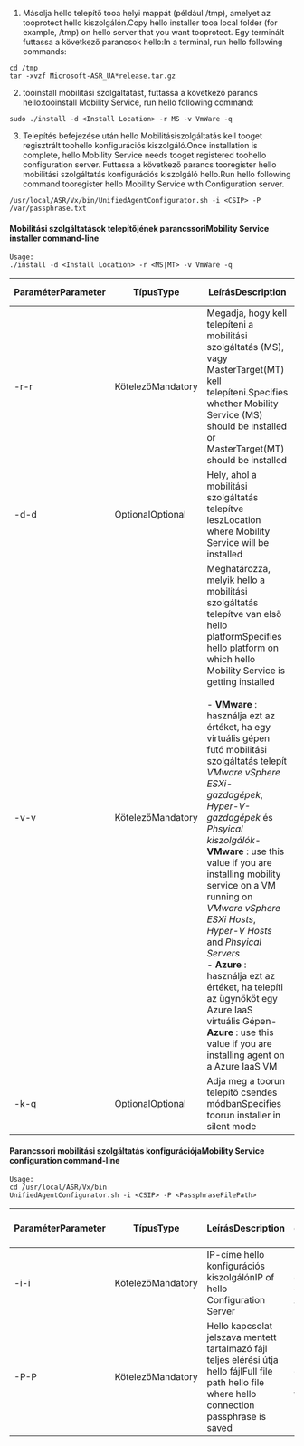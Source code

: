 1. <span data-ttu-id="eeee6-101">Másolja hello telepítő tooa helyi mappát (például /tmp), amelyet az tooprotect hello kiszolgálón.</span><span class="sxs-lookup"><span data-stu-id="eeee6-101">Copy hello installer tooa local folder (for example, /tmp) on hello server that you want tooprotect.</span></span> <span data-ttu-id="eeee6-102">Egy terminált futtassa a következő parancsok hello:</span><span class="sxs-lookup"><span data-stu-id="eeee6-102">In a terminal, run hello following commands:</span></span>
  ```
  cd /tmp
  tar -xvzf Microsoft-ASR_UA*release.tar.gz
  ```
2. <span data-ttu-id="eeee6-103">tooinstall mobilitási szolgáltatást, futtassa a következő parancs hello:</span><span class="sxs-lookup"><span data-stu-id="eeee6-103">tooinstall Mobility Service, run hello following command:</span></span>

  ```
  sudo ./install -d <Install Location> -r MS -v VmWare -q
  ```
3. <span data-ttu-id="eeee6-104">Telepítés befejezése után hello Mobilitásiszolgáltatás kell tooget regisztrált toohello konfigurációs kiszolgáló.</span><span class="sxs-lookup"><span data-stu-id="eeee6-104">Once installation is complete, hello Mobility Service needs tooget registered toohello configuration server.</span></span> <span data-ttu-id="eeee6-105">Futtassa a következő parancs tooregister hello mobilitási szolgáltatás konfigurációs kiszolgáló hello.</span><span class="sxs-lookup"><span data-stu-id="eeee6-105">Run hello following command tooregister hello Mobility Service with Configuration server.</span></span>

  ```
  /usr/local/ASR/Vx/bin/UnifiedAgentConfigurator.sh -i <CSIP> -P /var/passphrase.txt
  ```

#### <a name="mobility-service-installer-command-line"></a><span data-ttu-id="eeee6-106">Mobilitási szolgáltatások telepítőjének parancssori</span><span class="sxs-lookup"><span data-stu-id="eeee6-106">Mobility Service installer command-line</span></span>

```
Usage:
./install -d <Install Location> -r <MS|MT> -v VmWare -q
```

|<span data-ttu-id="eeee6-107">Paraméter</span><span class="sxs-lookup"><span data-stu-id="eeee6-107">Parameter</span></span>|<span data-ttu-id="eeee6-108">Típus</span><span class="sxs-lookup"><span data-stu-id="eeee6-108">Type</span></span>|<span data-ttu-id="eeee6-109">Leírás</span><span class="sxs-lookup"><span data-stu-id="eeee6-109">Description</span></span>|<span data-ttu-id="eeee6-110">Lehetséges értékek</span><span class="sxs-lookup"><span data-stu-id="eeee6-110">Possible values</span></span>|
|-|-|-|-|
|<span data-ttu-id="eeee6-111">-r</span><span class="sxs-lookup"><span data-stu-id="eeee6-111">-r</span></span> |<span data-ttu-id="eeee6-112">Kötelező</span><span class="sxs-lookup"><span data-stu-id="eeee6-112">Mandatory</span></span>|<span data-ttu-id="eeee6-113">Megadja, hogy kell telepíteni a mobilitási szolgáltatás (MS), vagy MasterTarget(MT) kell telepíteni.</span><span class="sxs-lookup"><span data-stu-id="eeee6-113">Specifies whether Mobility Service (MS) should be installed or MasterTarget(MT) should be installed</span></span>|<span data-ttu-id="eeee6-114">MS</span><span class="sxs-lookup"><span data-stu-id="eeee6-114">MS</span></span> </br> <span data-ttu-id="eeee6-115">FŐ CÉLKISZOLGÁLÓ</span><span class="sxs-lookup"><span data-stu-id="eeee6-115">MT</span></span>|
|<span data-ttu-id="eeee6-116">-d</span><span class="sxs-lookup"><span data-stu-id="eeee6-116">-d</span></span> |<span data-ttu-id="eeee6-117">Optional</span><span class="sxs-lookup"><span data-stu-id="eeee6-117">Optional</span></span>|<span data-ttu-id="eeee6-118">Hely, ahol a mobilitási szolgáltatás telepítve lesz</span><span class="sxs-lookup"><span data-stu-id="eeee6-118">Location where Mobility Service will be installed</span></span>|<span data-ttu-id="eeee6-119">/usr/local/ASR</span><span class="sxs-lookup"><span data-stu-id="eeee6-119">/usr/local/ASR</span></span>|
|<span data-ttu-id="eeee6-120">-v</span><span class="sxs-lookup"><span data-stu-id="eeee6-120">-v</span></span>|<span data-ttu-id="eeee6-121">Kötelező</span><span class="sxs-lookup"><span data-stu-id="eeee6-121">Mandatory</span></span>|<span data-ttu-id="eeee6-122">Meghatározza, melyik hello a mobilitási szolgáltatás telepítve van első hello platform</span><span class="sxs-lookup"><span data-stu-id="eeee6-122">Specifies hello platform on which hello Mobility Service is getting installed</span></span> </br> </br><span data-ttu-id="eeee6-123">- **VMware** : használja ezt az értéket, ha egy virtuális gépen futó mobilitási szolgáltatás telepít *VMware vSphere ESXi-gazdagépek*, *Hyper-V-gazdagépek* és *Phsyical kiszolgálók*</span><span class="sxs-lookup"><span data-stu-id="eeee6-123">- **VMware** : use this value if you are installing mobility service on a VM running on *VMware vSphere ESXi Hosts*, *Hyper-V Hosts* and *Phsyical Servers*</span></span> </br> <span data-ttu-id="eeee6-124">- **Azure** : használja ezt az értéket, ha telepíti az ügynököt egy Azure IaaS virtuális Gépen</span><span class="sxs-lookup"><span data-stu-id="eeee6-124">- **Azure** : use this value if you are installing agent on a Azure IaaS VM</span></span>| <span data-ttu-id="eeee6-125">VMware</span><span class="sxs-lookup"><span data-stu-id="eeee6-125">VMware</span></span> </br> <span data-ttu-id="eeee6-126">Azure</span><span class="sxs-lookup"><span data-stu-id="eeee6-126">Azure</span></span>|
|<span data-ttu-id="eeee6-127">-k</span><span class="sxs-lookup"><span data-stu-id="eeee6-127">-q</span></span>|<span data-ttu-id="eeee6-128">Optional</span><span class="sxs-lookup"><span data-stu-id="eeee6-128">Optional</span></span>|<span data-ttu-id="eeee6-129">Adja meg a toorun telepítő csendes módban</span><span class="sxs-lookup"><span data-stu-id="eeee6-129">Specifies toorun installer in silent mode</span></span>| <span data-ttu-id="eeee6-130">N/A</span><span class="sxs-lookup"><span data-stu-id="eeee6-130">N/A</span></span>|


#### <a name="mobility-service-configuration-command-line"></a><span data-ttu-id="eeee6-131">Parancssori mobilitási szolgáltatás konfigurációja</span><span class="sxs-lookup"><span data-stu-id="eeee6-131">Mobility Service configuration command-line</span></span>

```
Usage:
cd /usr/local/ASR/Vx/bin
UnifiedAgentConfigurator.sh -i <CSIP> -P <PassphraseFilePath>
```

|<span data-ttu-id="eeee6-132">Paraméter</span><span class="sxs-lookup"><span data-stu-id="eeee6-132">Parameter</span></span>|<span data-ttu-id="eeee6-133">Típus</span><span class="sxs-lookup"><span data-stu-id="eeee6-133">Type</span></span>|<span data-ttu-id="eeee6-134">Leírás</span><span class="sxs-lookup"><span data-stu-id="eeee6-134">Description</span></span>|<span data-ttu-id="eeee6-135">Lehetséges értékek</span><span class="sxs-lookup"><span data-stu-id="eeee6-135">Possible values</span></span>|
|-|-|-|-|
|<span data-ttu-id="eeee6-136">-i</span><span class="sxs-lookup"><span data-stu-id="eeee6-136">-i</span></span> |<span data-ttu-id="eeee6-137">Kötelező</span><span class="sxs-lookup"><span data-stu-id="eeee6-137">Mandatory</span></span>|<span data-ttu-id="eeee6-138">IP-címe hello konfigurációs kiszolgálón</span><span class="sxs-lookup"><span data-stu-id="eeee6-138">IP of hello Configuration Server</span></span>|<span data-ttu-id="eeee6-139">Bármilyen érvényes IP-cím</span><span class="sxs-lookup"><span data-stu-id="eeee6-139">Any valid IP Address</span></span>|
|<span data-ttu-id="eeee6-140">-P</span><span class="sxs-lookup"><span data-stu-id="eeee6-140">-P</span></span> |<span data-ttu-id="eeee6-141">Kötelező</span><span class="sxs-lookup"><span data-stu-id="eeee6-141">Mandatory</span></span>|<span data-ttu-id="eeee6-142">Hello kapcsolat jelszava mentett tartalmazó fájl teljes elérési útja hello fájl</span><span class="sxs-lookup"><span data-stu-id="eeee6-142">Full file path hello file where hello connection passphrase is saved</span></span>|<span data-ttu-id="eeee6-143">Bármilyen érvényes mappa</span><span class="sxs-lookup"><span data-stu-id="eeee6-143">Any valid folder</span></span>|
